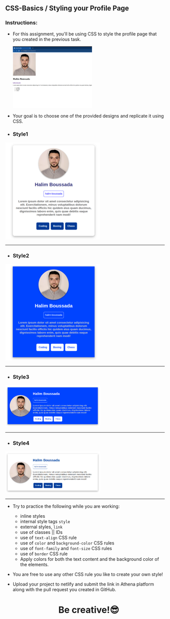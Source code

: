 ## CSS-Basics / Styling your Profile Page

### Instructions:

- For this assignment, you'll be using CSS to style the profile page that you created in the previous task.

  <img src="./assets/list_tag.png" style="width:250px"/>

- Your goal is to choose one of the provided designs and replicate it using CSS.

- ### Style1

<img src="./assets/design_1.png" style="width:300px" />
<br/>

---

- ### Style2

<img src="./assets/design_2.png" style="width:300px" />
<br/>

---

- ### Style3

<img src="./assets/design_3.png" style="width:300px"/>
<br/>

---

- ### Style4

<img src="./assets/design_4.png" style="width:300px"/>

---

- Try to practice the following while you are working:

  - inline styles
  - internal style tags `style`
  - external styles, `link`
  - use of classes || IDs
  - use of `text-align` CSS rule
  - use of `color` and `background-color` CSS rules
  - use of `font-family` and `font-size` CSS rules
  - use of `border` CSS rule
  - Apply colors for both the text content and the background color of the elements.

- You are free to use any other CSS rule you like to create your own style!

- Upload your project to netlify and submit the link in Athena platform along with the pull request you created in GitHub.

  <h1 style="text-align:center">Be creative!&#128526 </h1>
